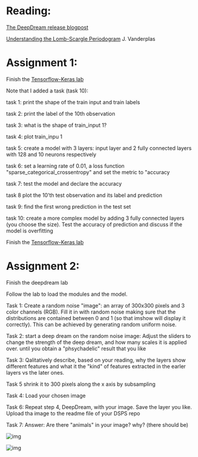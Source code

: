 
# Reading: 

[The DeepDream release blogpost](https://ai.googleblog.com/2015/06/inceptionism-going-deeper-into-neural.html)

[Understanding the Lomb-Scargle Periodogram](https://arxiv.org/abs/1703.09824) J. Vanderplas


# Assignment 1:

Finish the [Tensorflow-Keras lab](https://github.com/fedhere/DSPS/blob/master/lab12/lab12_tensorflow.ipynb)

Note that I added a task (task 10):


task 1: print the shape of the train input and train labels

task 2: print the label of the 10th observation

task 3: what is the shape of train_input 1?

task 4: plot train_inpu 1

task 5: create a model with 3 layers: input layer and 2 fully connected layers with 128 and 10 neurons respectively

task 6: set a learning rate of 0.01, a loss function "sparse_categorical_crossentropy" and set the metric to "accuracy

task 7: test the model and declare the accuracy

task 8 plot the 10'th test observation and its label and prediction

task 9: find the first wrong prediction in the test set

task 10: create a more complex model by adding 3 fully connected layers (you choose the size). Test the accuracy of prediction and discuss if the model is overfitting


Finish the [Tensorflow-Keras lab](https://github.com/fedhere/DSPS/blob/master/lab12/lab12_tensorflow.ipynb)


# Assignment 2:

Finish the deepdream lab

Follow the lab to load the modules and the model. 

Task 1: Create a random noise "image": an array of 300x300 pixels and 3 color channels (RGB). Fill it in with random noise making sure that the distributions are contained between 0 and 1 (so that imshow will display it correctly). This can be achieved by generating random uniform noise.

Task 2: start a deep dream on the random noise image: Adjust the sliders to change the strength of the deep dream, and how many scales it is applied over. until you obtain a "phsychadelic" result that you like

Task 3:  Qalitatively describe, based on your reading, why the layers show different features and what it the "kind" of features extracted in the earler layers vs the later ones.


Task 5 shrink it to 300 pixels along the x axis by subsampling

Task 4: Load your chosen image 

Task 6: Repeat step 4, DeepDream, with your image. Save the layer you like. Upload tha image to the readme file of your DSPS repo

Task 7: Answer: Are there "animals" in your image? why? (there should be)


![img](https://github.com/fedhere/DSPS/blob/master/HW12/real.png)


![img](https://github.com/fedhere/DSPS/blob/master/HW12/dreamed.png)
